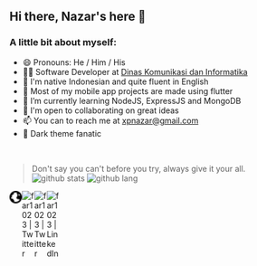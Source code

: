 ## Hi there, Nazar's here 👋

### A little bit about myself:
- 😄 Pronouns: He / Him / His
- 👨‍💻 Software Developer at [Dinas Komunikasi dan Informatika][infokom]
- 📣 I'm native Indonesian and quite fluent in English
- 📱 Most of my mobile app projects are made using flutter
- 🌱 I’m currently learning NodeJS, ExpressJS and MongoDB
- 👯 I'm open to collaborating on great ideas
- 📫 You can to reach me at xpnazar@gmail.com
- 🧛 Dark theme fanatic
<!-- - 🤔 -->
<!-- - 💬 -->
<!-- - 📫 -->
<!-- - 😄 -->
<br />

> Don't say you can't before you try, always give it your all.
![github stats](https://github-readme-stats.vercel.app/api?username=nazarrd&show_icons=true&count_private=true$cache_seconds=1800&theme=github_dark)
![github lang](https://github-readme-stats.vercel.app/api/top-langs/?username=nazarrd)

[<img align="left" alt="profile.io" width="22px" src="https://raw.githubusercontent.com/iconic/open-iconic/master/svg/globe.svg" />][profile]
[<img align="left" alt="far1023 | Twitter" width="22px" src="https://cdn.jsdelivr.net/npm/simple-icons@v3/icons/instagram.svg" />][instagram]
[<img align="left" alt="far1023 | Twitter" width="22px" src="https://cdn.jsdelivr.net/npm/simple-icons@v3/icons/twitter.svg" />][twitter]
[<img align="left" alt="far1023 | LinkedIn" width="22px" src="https://cdn.jsdelivr.net/npm/simple-icons@v3/icons/linkedin.svg" />][linkedin]

[infokom]: http://diskominfo.siakkab.go.id/
[profile]: https://github.com/nazarrd
[instagram]: https://instagram.com/nazar.rd
[twitter]: https://twitter.com/xpnazar
[linkedin]: https://linkedin.com/in/nazarudin
